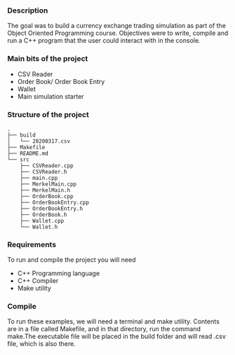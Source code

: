 ### Description
The goal was to build a currency exchange trading simulation as part of the Object Oriented Programming course. Objectives were to write, compile and run a C++ program that the user could interact with in the console.

### Main bits of the project
* CSV Reader
* Order Book/ Order Book Entry
* Wallet
* Main simulation starter

### Structure of the project
```
.
├── build
│   └── 20200317.csv
├── Makefile
├── README.md
└── src
    ├── CSVReader.cpp
    ├── CSVReader.h
    ├── main.cpp
    ├── MerkelMain.cpp
    ├── MerkelMain.h
    ├── OrderBook.cpp
    ├── OrderBookEntry.cpp
    ├── OrderBookEntry.h
    ├── OrderBook.h
    ├── Wallet.cpp
    └── Wallet.h
```

### Requirements
To run and compile the project you will need
* C++ Programming language
* C++ Compiler
* Make utility

### Compile
To run these examples, we will need a terminal and make utility. Contents are in a file called Makefile, and in that directory, run the command make.The executable file will be placed in the build folder and will read .csv file, which is also there.
